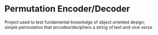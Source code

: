 # Permutation Encoder/Decoder

Project used to test fundamental knowledge of object oriented design; simple permutation that encodes/deciphers a string of text and vice versa.
